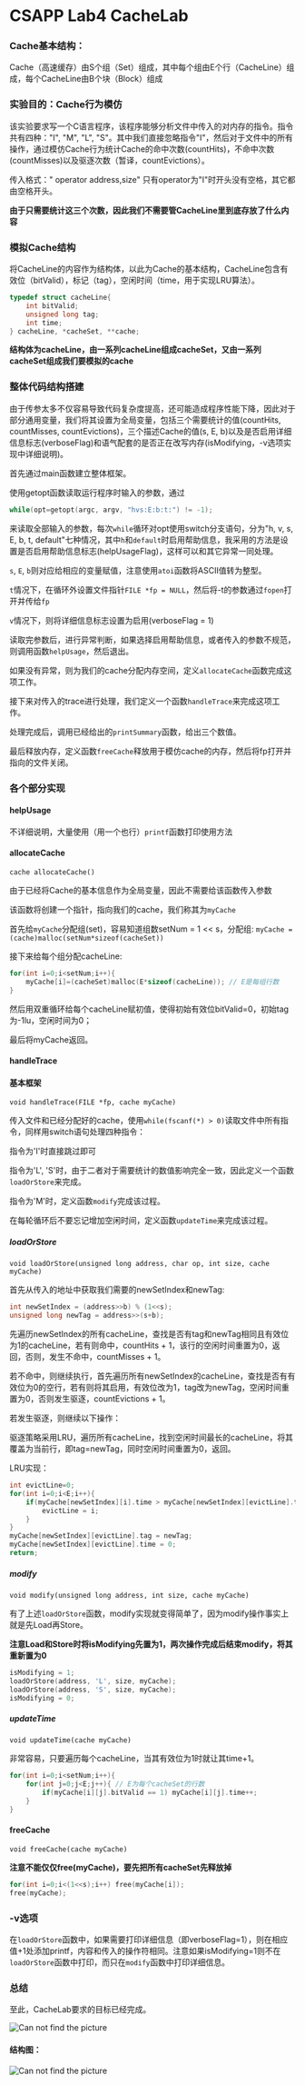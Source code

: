 # CSAPP Lab4 CacheLab

### Cache基本结构：

Cache（高速缓存）由S个组（Set）组成，其中每个组由E个行（CacheLine）组成，每个CacheLine由B个块（Block）组成

### 实验目的：Cache行为模仿

该实验要求写一个C语言程序，该程序能够分析文件中传入的对内存的指令。指令共有四种："I", "M", "L", "S"。其中我们直接忽略指令"I"，然后对于文件中的所有操作，通过模仿Cache行为统计Cache的命中次数(countHits)，不命中次数(countMisses)以及驱逐次数（暂译，countEvictions）。

传入格式：" operator address,size" 只有operator为"I"时开头没有空格，其它都由空格开头。

**由于只需要统计这三个次数，因此我们不需要管CacheLine里到底存放了什么内容**

### 模拟Cache结构

将CacheLine的内容作为结构体，以此为Cache的基本结构，CacheLine包含有效位（bitValid），标记（tag），空闲时间（time，用于实现LRU算法）。

```C
typedef struct cacheLine{
    int bitValid;
    unsigned long tag;
    int time;
} cacheLine, *cacheSet, **cache;
```

**结构体为cacheLine，由一系列cacheLine组成cacheSet，又由一系列cacheSet组成我们要模拟的cache**

### 整体代码结构搭建

由于传参太多不仅容易导致代码复杂度提高，还可能造成程序性能下降，因此对于部分通用变量，我们将其设置为全局变量，包括三个需要统计的值(countHits, countMisses, countEvictions)，三个描述Cache的值(s, E, b)以及是否启用详细信息标志(verboseFlag)和语气配套的是否正在改写内存(isModifying，-v选项实现中详细说明)。

首先通过main函数建立整体框架。

使用getopt函数读取运行程序时输入的参数，通过
```C
while(opt=getopt(argc, argv, "hvs:E:b:t:") != -1);
```
来读取全部输入的参数，每次`while`循环对opt使用switch分支语句，分为"h, v, s, E, b, t, default"七种情况，其中`h`和`default`时启用帮助信息，我采用的方法是设置是否启用帮助信息标志(helpUsageFlag)，这样可以和其它异常一同处理。

`s`, `E`, `b`则对应给相应的变量赋值，注意使用`atoi`函数将ASCII值转为整型。

`t`情况下，在循环外设置文件指针`FILE *fp = NULL`，然后将-t的参数通过`fopen`打开并传给`fp`

`v`情况下，则将详细信息标志设置为启用(verboseFlag = 1)

读取完参数后，进行异常判断，如果选择启用帮助信息，或者传入的参数不规范，则调用函数`helpUsage`，然后退出。

如果没有异常，则为我们的cache分配内存空间，定义`allocateCache`函数完成这项工作。

接下来对传入的trace进行处理，我们定义一个函数`handleTrace`来完成这项工作。

处理完成后，调用已经给出的`printSummary`函数，给出三个数值。

最后释放内存，定义函数`freeCache`释放用于模仿cache的内存，然后将fp打开并指向的文件关闭。

### 各个部分实现

#### helpUsage

不详细说明，大量使用（用一个也行）`printf`函数打印使用方法

#### allocateCache

`cache allocateCache()`

由于已经将Cache的基本信息作为全局变量，因此不需要给该函数传入参数

该函数将创建一个指针，指向我们的cache，我们称其为`myCache`

首先给`myCache`分配组(set)，容易知道组数setNum = 1 << s，分配组: `myCache = (cache)malloc(setNum*sizeof(cacheSet))`

接下来给每个组分配cacheLine: 
```C
for(int i=0;i<setNum;i++){
    myCache[i]=(cacheSet)malloc(E*sizeof(cacheLine)); // E是每组行数
}
```
然后用双重循环给每个cacheLine赋初值，使得初始有效位bitValid=0，初始tag为-1lu，空闲时间为0；

最后将myCache返回。

#### handleTrace

#### 基本框架

`void handleTrace(FILE *fp, cache myCache)`

传入文件和已经分配好的cache，使用`while(fscanf(*) > 0)`读取文件中所有指令，同样用switch语句处理四种指令：

指令为'I'时直接跳过即可

指令为'L', 'S'时，由于二者对于需要统计的数值影响完全一致，因此定义一个函数`loadOrStore`来完成。

指令为'M'时，定义函数`modify`完成该过程。

在每轮循环后不要忘记增加空闲时间，定义函数`updateTime`来完成该过程。

##### loadOrStore

`void loadOrStore(unsigned long address, char op, int size, cache myCache)`

首先从传入的地址中获取我们需要的newSetIndex和newTag:
```C
int newSetIndex = (address>>b) % (1<<s);
unsigned long newTag = address>>(s+b);
```
先遍历newSetIndex的所有cacheLine，查找是否有tag和newTag相同且有效位为1的cacheLine，若有则命中，countHits + 1，该行的空闲时间重置为0，返回，否则，发生不命中，countMisses + 1。

若不命中，则继续执行，首先遍历所有newSetIndex的cacheLine，查找是否有有效位为0的空行，若有则将其启用，有效位改为1，tag改为newTag，空闲时间重置为0，否则发生驱逐，countEvictions + 1。

若发生驱逐，则继续以下操作：

驱逐策略采用LRU，遍历所有cacheLine，找到空闲时间最长的cacheLine，将其覆盖为当前行，即tag=newTag，同时空闲时间重置为0，返回。

LRU实现：
```C
int evictLine=0;
for(int i=0;i<E;i++){
    if(myCache[newSetIndex][i].time > myCache[newSetIndex][evictLine].time){
        evictLine = i;
    }
}
myCache[newSetIndex][evictLine].tag = newTag;
myCache[newSetIndex][evictLine].time = 0;
return;
```

##### modify

`void modify(unsigned long address, int size, cache myCache)`

有了上述`loadOrStore`函数，modify实现就变得简单了，因为modify操作事实上就是先Load再Store。

**注意Load和Store时将isModifying先置为1，两次操作完成后结束modify，将其重新置为0**

```C
isModifying = 1;
loadOrStore(address, 'L', size, myCache);
loadOrStore(address, 'S', size, myCache);
isModifying = 0;
```

##### updateTime

`void updateTime(cache myCache)`

非常容易，只要遍历每个cacheLine，当其有效位为1时就让其time+1。

```C
for(int i=0;i<setNum;i++){
    for(int j=0;j<E;j++){ // E为每个cacheSet的行数
        if(myCache[i][j].bitValid == 1) myCache[i][j].time++;
    }
}
```

#### freeCache

`void freeCache(cache myCache)`

**注意不能仅仅free(myCache)，要先把所有cacheSet先释放掉**

```C
for(int i=0;i<(1<<s);i++) free(myCache[i]);
free(myCache);
```

### -v选项

在`loadOrStore`函数中，如果需要打印详细信息（即verboseFlag=1），则在相应值+1处添加printf，内容和传入的操作符相同。注意如果isModifying=1则不在`loadOrStore`函数中打印，而只在`modify`函数中打印详细信息。

### 总结

至此，CacheLab要求的目标已经完成。

![Can not find the picture](./img/runTest.png)

#### 结构图：

![Can not find the picture](./img/CacheLab.png)
